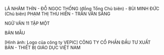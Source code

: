 LÃ NHÂM THÌN - ĐỖ NGỌC THỐNG (đồng Tổng Chủ biên) - BÙI MINH ĐỨC (Chủ biên)
PHẠM THỊ THU HIỀN - TRẦN VĂN SÁNG

NGỮ VĂN 11
TẬP MỘT

BẢN MẪU

[Hình ảnh: Logo của công ty VEPIC]
CÔNG TY CỔ PHẦN ĐẦU TƯ
XUẤT BẢN - THIẾT BỊ GIÁO DỤC VIỆT NAM